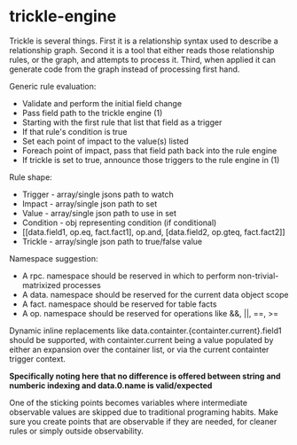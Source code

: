 # trickle-engine
Trickle is several things. First it is a relationship syntax used to describe a relationship graph. Second it is a tool that either reads those relationship rules, or the graph, and attempts to process it. Third, when applied it can generate code from the graph instead of processing first hand.


Generic rule evaluation:
* Validate and perform the initial field change
* Pass field path to the trickle engine (1)
* Starting with the first rule that list that field as a trigger
* If that rule's condition is true
* Set each point of impact to the value(s) listed
* Foreach point of impact, pass that field path back into the rule engine
* If trickle is set to true, announce those triggers to the rule engine in (1)

Rule shape:
* Trigger - array/single jsons path to watch
* Impact - array/single json path to set
* Value - array/single json path to use in set
* Condition - obj representing condition (if conditional)
 * [[data.field1, op.eq, fact.fact1], op.and, [data.field2, op.gteq, fact.fact2]]
* Trickle - array/single json path to true/false value

Namespace suggestion:
* A rpc. namespace should be reserved in which to perform non-trivial-matrixized processes
* A data. namespace should be reserved for the current data object scope
* A fact. namespace should be reserved for table facts
* A op. namespace should be reserved for operations like &&, ||, ==, >=

Dynamic inline replacements like data.containter.{containter.current}.field1 should be supported, with containter.current being a value populated by either an expansion over the container list, or via the current containter trigger context.

**Specifically noting here that no difference is offered between string and numberic indexing and data.0.name is valid/expected**

One of the sticking points becomes variables where intermediate observable values are skipped due to traditional programing habits. Make sure you create points that are observable if they are needed, for cleaner rules or simply outside observability.
